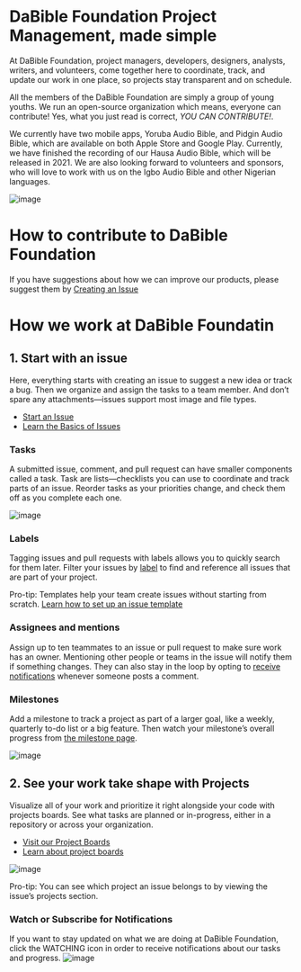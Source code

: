 # DaBible Foundation Project Management, made simple

At DaBible Foundation, project managers, developers, designers, analysts, writers, and volunteers, come together here to coordinate, track, and update our work in one place, so projects stay transparent and on schedule.

All the members of the DaBible Foundation are simply a group of young youths. We run an open-source organization which means, everyone can contribute! Yes, what you just read is correct, *YOU CAN CONTRIBUTE!*.

We currently have two mobile apps, Yoruba Audio Bible, and Pidgin Audio Bible,  which are available on both Apple Store and Google Play. Currently, we have finished the recording of our Hausa Audio Bible, which will be released in 2021. We are also looking forward to volunteers and sponsors, who will love to work with us on the Igbo Audio Bible and other Nigerian languages.

![image](https://user-images.githubusercontent.com/23180033/110568425-942b5c80-8118-11eb-8664-e5bfabd5ae44.png)


# How to contribute to DaBible Foundation
If you have suggestions about how we can improve our products, please suggest them by [Creating an Issue](https://github.com/sanmiayotunde/DaBible-Foundation/issues)


# How we work at DaBible Foundatin

## 1. Start with an issue
Here, everything starts with creating an issue to suggest a new idea or track a bug. Then we organize and assign the tasks to a team member. And don’t spare any attachments—issues support most image and file types. 

- [Start an Issue](https://github.com/sanmiayotunde/DaBible-Foundation/issues)
- [Learn the Basics of Issues](https://docs.github.com/articles/managing-your-work-with-issues/)


### Tasks
A submitted issue, comment, and pull request can have smaller components called a task. Task are lists—checklists you can use to coordinate and track parts of an issue. Reorder tasks as your priorities change, and check them off as you complete each one.

![image](https://user-images.githubusercontent.com/23180033/110569109-a9ed5180-8119-11eb-8e7f-3eff9f5da144.png)



### Labels
Tagging issues and pull requests with labels allows you to quickly search for them later. Filter your issues by [label](https://docs.github.com/articles/applying-labels-to-issues-and-pull-requests/) to find and reference all issues that are part of your project.

Pro-tip: Templates help your team create issues without starting from scratch. [Learn how to set up an issue template](https://docs.github.com/articles/creating-an-issue-template-for-your-repository/)



### Assignees and mentions
Assign up to ten teammates to an issue or pull request to make sure work has an owner. Mentioning other people or teams in the issue will notify them if something changes. They can also stay in the loop by opting to [receive notifications](https://docs.github.com/articles/about-notifications/) whenever someone posts a comment.



### Milestones
Add a milestone to track a project as part of a larger goal, like a weekly, quarterly to-do list or a big feature. Then watch your milestone’s overall progress from [the milestone page](https://github.com/sanmiayotunde/DaBible-Foundation/milestones).

![image](https://user-images.githubusercontent.com/23180033/110569208-d43f0f00-8119-11eb-98ba-761b66023fff.png)


## 2. See your work take shape with Projects
Visualize all of your work and prioritize it right alongside your code with projects boards. See what tasks are planned or in-progress, either in a repository or across your organization. 

- [Visit our Project Boards](https://github.com/sanmiayotunde/DaBible-Foundation/projects)
- [Learn about project boards](https://docs.github.com/articles/about-project-boards/)

![image](https://user-images.githubusercontent.com/23180033/110567835-bcff2200-8117-11eb-8d64-e92d9c7ba4b8.png)

Pro-tip: You can see which project an issue belongs to by viewing the issue’s projects section.


### Watch or Subscribe for Notifications
If you want to stay updated on what we are doing at DaBible Foundation, click the WATCHING icon in order to receive notifications about our tasks and progress.
![image](https://user-images.githubusercontent.com/23180033/110569431-2122e580-811a-11eb-99d1-f51040983bf4.png)

